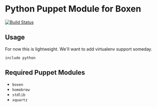 # Python Puppet Module for Boxen

[![Build Status](https://travis-ci.org/lbunschoten/puppet-python.png?branch=master)](https://travis-ci.org/lbunschoten/puppet-python)

## Usage

For now this is lightweight.
We'll want to add virtualenv support someday.

```puppet
include python
```

## Required Puppet Modules

* `boxen`
* `homebrew`
* `stdlib`
* `xquartz`
